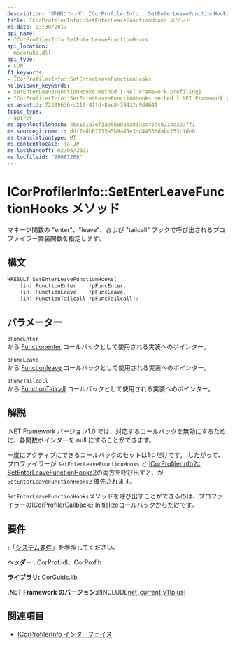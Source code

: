 ```yaml
---
description: '詳細について: ICorProfilerInfo:: SetEnterLeaveFunctionHooks メソッド'
title: ICorProfilerInfo::SetEnterLeaveFunctionHooks メソッド
ms.date: 03/30/2017
api_name:
- ICorProfilerInfo.SetEnterLeaveFunctionHooks
api_location:
- mscorwks.dll
api_type:
- COM
f1_keywords:
- ICorProfilerInfo::SetEnterLeaveFunctionHooks
helpviewer_keywords:
- SetEnterLeaveFunctionHooks method [.NET Framework profiling]
- ICorProfilerInfo::SetEnterLeaveFunctionHooks method [.NET Framework profiling]
ms.assetid: 72399636-c219-4ffd-8ac8-39432c9d4641
topic_type:
- apiref
ms.openlocfilehash: 45c161a76f3ae568da6a83a2c45acb214a327ff1
ms.sourcegitcommit: ddf7edb67715a5b9a45e3dd44536dabc153c1de0
ms.translationtype: MT
ms.contentlocale: ja-JP
ms.lasthandoff: 02/06/2021
ms.locfileid: "99687208"
---
```

# <a name="icorprofilerinfosetenterleavefunctionhooks-method"></a>ICorProfilerInfo::SetEnterLeaveFunctionHooks メソッド

マネージ関数の "enter"、"leave"、および "tailcall" フックで呼び出されるプロファイラー実装関数を指定します。  
  
## <a name="syntax"></a>構文  
  
```cpp  
HRESULT SetEnterLeaveFunctionHooks(  
    [in] FunctionEnter    *pFuncEnter,  
    [in] FunctionLeave    *pFuncLeave,  
    [in] FunctionTailcall *pFuncTailcall);  
```  
  
## <a name="parameters"></a>パラメーター  

 `pFuncEnter`  
 から [Functionenter](functionenter-function.md) コールバックとして使用される実装へのポインター。  
  
 `pFuncLeave`  
 から [Functionleave](functionleave-function.md) コールバックとして使用される実装へのポインター。  
  
 `pFuncTailcall`  
 から [FunctionTailcall](functiontailcall-function.md) コールバックとして使用される実装へのポインター。  
  
## <a name="remarks"></a>解説  

 .NET Framework バージョン1.0 では、対応するコールバックを無効にするために、各関数ポインターを null にすることができます。  
  
 一度にアクティブにできるコールバックのセットは1つだけです。 したがって、プロファイラーが `SetEnterLeaveFunctionHooks` と [ICorProfilerInfo2:: SetEnterLeaveFunctionHooks2](icorprofilerinfo2-setenterleavefunctionhooks2-method.md)の両方を呼び出すと、が `SetEnterLeaveFunctionHooks2` 優先されます。  
  
 `SetEnterLeaveFunctionHooks`メソッドを呼び出すことができるのは、プロファイラーの[ICorProfilerCallback:: Initialize](icorprofilercallback-initialize-method.md)コールバックからだけです。  
  
## <a name="requirements"></a>要件  

 **:**「[システム要件](../../get-started/system-requirements.md)」を参照してください。  
  
 **ヘッダー** : CorProf.idl、CorProf.h  
  
 **ライブラリ:** CorGuids.lib  
  
 **.NET Framework のバージョン:**[!INCLUDE[net_current_v11plus](../../../../includes/net-current-v11plus-md.md)]  
  
## <a name="see-also"></a>関連項目

- [ICorProfilerInfo インターフェイス](icorprofilerinfo-interface.md)
